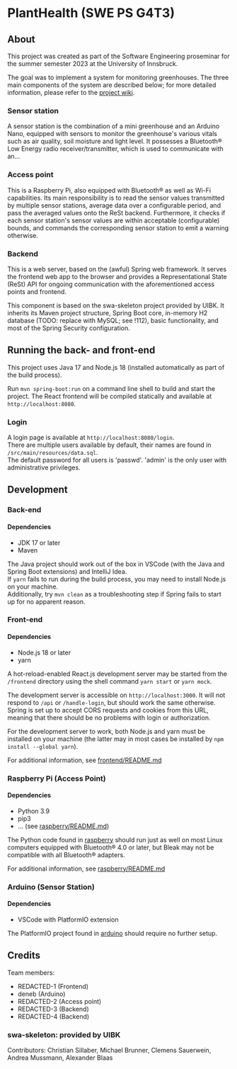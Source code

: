 # PlantHealth (SWE PS G4T3)

## About

This project was created as part of the Software Engineering proseminar for the summer semester 2023 at the University of Innsbruck.

The goal was to implement a system for monitoring greenhouses. The three main components of the system are described below; for more detailed information, please refer to the [project wiki](https://git.uibk.ac.at/informatik/qe/swess23/group4/g4t3/-/wikis/home).

### Sensor station

A sensor station is the combination of a mini greenhouse and an Arduino Nano, equipped with sensors to monitor the greenhouse's various vitals such as air quality, soil moisture and light level. It possesses a Bluetooth® Low Energy radio receiver/transmitter, which is used to communicate with an...

### Access point

This is a Raspberry Pi, also equipped with Bluetooth® as well as Wi-Fi capabilities. Its main responsibility is to read the sensor values transmitted by multiple sensor stations, average data over a configurable period, and pass the averaged values onto the ReSt backend. Furthermore, it checks if each sensor station's sensor values are within acceptable (configurable) bounds, and commands the corresponding sensor station to emit a warning otherwise.

### Backend

This is a web server, based on the (awful) Spring web framework. It serves the frontend web app to the browser and provides a Representational State (ReSt) API for ongoing communication with the aforementioned access points and frontend.

This component is based on the swa-skeleton project provided by UIBK. It inherits its Maven project structure, Spring Boot core, in-memory H2 database (TODO: replace with MySQL; see !112), basic functionality, and most of the Spring Security configuration.

## Running the back- and front-end

This project uses Java 17 and Node.js 18 (installed automatically as part of the build process).

Run `mvn spring-boot:run` on a command line shell to build and start the project. The React frontend will be compiled statically and available at `http://localhost:8080`.

### Login

A login page is available at `http://localhost:8080/login`.\
There are multiple users available by default, their names are found in `/src/main/resources/data.sql`.\
The default password for all users is 'passwd'. 'admin' is the only user with administrative privileges.

## Development

### Back-end

#### Dependencies

- JDK 17 or later
- Maven

The Java project should work out of the box in VSCode (with the Java and Spring Boot extensions) and IntelliJ Idea.\
If `yarn` fails to run during the build process, you may need to install Node.js on your machine.\
Additionally, try `mvn clean` as a troubleshooting step if Spring fails to start up for no apparent reason.

### Front-end

#### Dependencies

- Node.js 18 or later
- yarn

A hot-reload-enabled React.js development server may be started from the `/frontend` directory using the shell command `yarn start` or `yarn mock`.

The development server is accessible on `http://localhost:3000`. It will not respond to `/api` or `/handle-login`, but should work the same otherwise. Spring is set up to accept CORS requests and cookies from this URL, meaning that there should be no problems with login or authorization.

For the development server to work, both Node.js and yarn must be installed on your machine (the latter may in most cases be installed by `npm install --global yarn`).

For additional information, see [frontend/README.md](frontend/README.md)

### Raspberry Pi (Access Point)

#### Dependencies

- Python 3.9
- pip3
- ... (see [raspberry/README.md](raspberry/README.md))

The Python code found in [raspberry](raspberry/) should run just as well on most Linux computers equipped with Bluetooth® 4.0 or later, but Bleak may not be compatible with all Bluetooth® adapters.

For additional information, see [raspberry/README.md](raspberry/README.md)

### Arduino (Sensor Station)

#### Dependencies

- VSCode with PlatformIO extension

The PlatformIO project found in [arduino](arduino/) should require no further setup.

## Credits

Team members:

- REDACTED-1 (Frontend)
- deneb (Arduino)
- REDACTED-2 (Access point)
- REDACTED-3 (Backend)
- REDACTED-4 (Backend)

### swa-skeleton: provided by UIBK

Contributors:
Christian Sillaber,
Michael Brunner,
Clemens Sauerwein,
Andrea Mussmann,
Alexander Blaas
